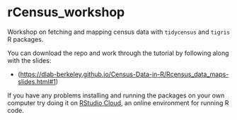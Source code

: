 # rCensus_workshop

Workshop on fetching and mapping census data with `tidycensus` and `tigris` R packages.

You can download the repo and work through the tutorial by following along with the slides:

 - (https://dlab-berkeley.github.io/Census-Data-in-R/Rcensus_data_maps-slides.html#1)

If you have any problems installing and running the packages on your own computer try doing it on [RStudio Cloud](https://rstudio.cloud/), an online environment for running R code.

